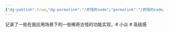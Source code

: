```yaml
---
{"dg-publish":true,"dg-permalink":"/奇怪的code","permalink":"/奇怪的code/","dgPassFrontmatter":true,"created":"2024-01-27T01:35:55.170+08:00","updated":"2025-01-01T22:29:53.656+08:00"}
---
```


记录了一些在我应用场景下的一些稀奇古怪的功能实现，\# 小众 \# 高级感
